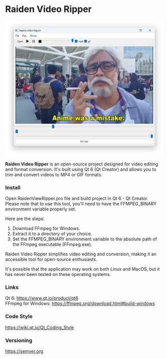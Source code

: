 # Raiden Video Ripper
![Screenshot](Screenshot.png) 

**Raiden Video Ripper** is an open-source project designed for video editing and format conversion. It's built using Qt 6 (Qt Creator) and allows you to trim and convert videos to MP4 or GIF formats.  

### Install
Open RaidenViewRipper.pro file and build project in Qt 6 - Qt Creator. Please note that to use this tool, you'll need to have the FFMPEG_BINARY environment variable properly set.    
  
Here are the steps:  

1. Download FFmpeg for Windows.  
1. Extract it to a directory of your choice.  
1. Set the FFMPEG_BINARY environment variable to the absolute path of the FFmpeg executable (FFmpeg.exe).  

Raiden Video Ripper simplifies video editing and conversion, making it an accessible tool for open-source enthusiasts.  

It's possible that the application may work on both Linux and MacOS, but it has never been tested on these operating systems.

### Links

Qt 6: https://www.qt.io/product/qt6   
FFmpeg for Windows: https://ffmpeg.org/download.html#build-windows

### Code Style
https://wiki.qt.io/Qt_Coding_Style

### Versioning   
https://semver.org